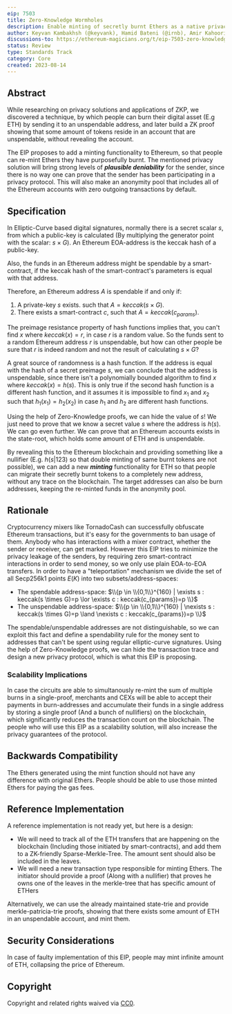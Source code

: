 ```yaml
---
eip: 7503
title: Zero-Knowledge Wormholes
description: Enable minting of secretly burnt Ethers as a native privacy solution for Ethereum
author: Keyvan Kambakhsh (@keyvank), Hamid Bateni (@irnb), Amir Kahoori <a.kahoorizadeh@gmail.com>, Nobitex Labs <labs@nobitex.ir>
discussions-to: https://ethereum-magicians.org/t/eip-7503-zero-knowledge-wormholes-private-proof-of-burn-ppob/15456
status: Review
type: Standards Track
category: Core
created: 2023-08-14
---
```


## Abstract

While researching on privacy solutions and applications of ZKP, we discovered a technique, 
by which people can burn their digital asset (E.g ETH) by sending it to an unspendable address, 
and later build a ZK proof showing that some amount of tokens reside in an account that are 
unspendable, without revealing the account.

The EIP proposes to add a minting functionality to Ethereum, so that people can re-mint 
Ethers they have purposefully burnt. The mentioned privacy solution will bring strong levels of
***plausible deniability*** for the sender, since there is no way one can prove that the sender 
has been participating in a privacy protocol. This will also make an anonymity pool that includes 
all of the Ethereum accounts with zero outgoing transactions by default.

## Specification

In Elliptic-Curve based digital signatures, normally there is a secret scalar $s$, from which 
a public-key is calculated (By multiplying the generator point with the scalar: $s \times G$). An 
Ethereum EOA-address is the keccak hash of a public-key.

Also, the funds in an Ethereum address might be spendable by a smart-contract, if the keccak hash
of the smart-contract's parameters is equal with that address.

Therefore, an Ethereum address $A$ is spendable if and only if:

 1. A private-key $s$ exists. such that $A = keccak(s \times G)$.
 2. There exists a smart-contract $c$, such that $A = keccak(c_{params})$.

The preimage resistance property of hash functions implies that, you can't find $x$ where $keccak(x)=r$,
in case $r$ is a random value. So the funds sent to a random Ethereum address $r$ is unspendable, but 
how can other people be sure that $r$ is indeed random and not the result of calculating $s \times G$?

A great source of randomness is a hash function. If the address is equal with the hash of a secret preimage
$s$, we can conclude that the address is unspendable, since there isn't a polynomially bounded algorithm 
to find $x$ where $keccak(x)=h(s)$. This is only true if the second hash function is a different hash 
function, and it assumes it is impossible to find $x_1$ and $x_2$ such that $h_1(x_1)=h_2(x_2)$ in case
$h_1$ and $h_2$ are different hash functions.

Using the help of Zero-Knowledge proofs, we can hide the value of $s$! We just need to prove that 
we know a secret value $s$ where the address is $h(s)$. We can go even further. We can prove 
that an Ethereum accounts exists in the state-root, which holds some amount of ETH and is unspendable.

By revealing this to the Ethereum blockchain and providing something like a nullifier 
(E.g. $h(s | 123)$ so that double minting of same burnt tokens are not possible), we can add a new 
***minting*** functionality for ETH so that people can migrate their secretly burnt tokens to a 
completely new address, without any trace on the blockchain. The target addresses can also be burn 
addresses, keeping the re-minted funds in the anonymity pool.

## Rationale

Cryptocurrency mixers like TornadoCash can successfully obfuscate Ethereum transactions, but it's
easy for the governments to ban usage of them. Anybody who has interactions with a mixer contract,
whether the sender or receiver, can get marked. However this EIP tries to minimize the privacy leakage 
of the senders, by requiring zero smart-contract interactions in order to send money, so 
we only use plain EOA-to-EOA transfers. In order to have a "teleportation" mechanism we divide
the set of all Secp256k1 points $E(K)$ into two subsets/address-spaces:

 - The spendable address-space: $\\{p \in \\{0,1\\}^{160} | \exists s : keccak(s \times G)=p \lor \exists c : keccak(c_{params})=p \\}$
 - The unspendable address-space: $\\{p \in \\{0,1\\}^{160} | \nexists s : keccak(s \times G)=p \land \nexists c : keccak(c_{params})=p \\}$

The spendable/unspendable addresses are not distinguishable, so we can exploit this fact and define
a spendability rule for the money sent to addresses that can't be spent using regular elliptic-curve
signatures. Using the help of Zero-Knowledge proofs, we can hide the transaction trace and design 
a new privacy protocol, which is what this EIP is proposing.

### Scalability Implications

In case the circuits are able to simultanously re-mint the sum of multiple burns in a single-proof, 
merchants and CEXs will be able to accept their payments in burn-addresses and accumulate their funds
in a single address by storing a single proof (And a bunch of nullifiers) on the blockchain, which
significantly reduces the transaction count on the blockchain. The people who will use this EIP as a
scalability solution, will also increase the privacy guarantees of the protocol.

## Backwards Compatibility

The Ethers generated using the mint function should not have any difference with original Ethers.
People should be able to use those minted Ethers for paying the gas fees.

## Reference Implementation

A reference implementation is not ready yet, but here is a design:

- We will need to track all of the ETH transfers that are happening on the blockchain (Including those
  initiated by smart-contracts), and add them to a ZK-friendly Sparse-Merkle-Tree. The amount sent should
  also be included in the leaves.
- We will need a new transaction type responsible for minting Ethers. The initiator should provide a proof
  (Along with a nullifier) that proves he owns one of the leaves in the merkle-tree that has specific amount
  of ETHers

Alternatively, we can use the already maintained state-trie and provide merkle-patricia-trie proofs, showing 
that there exists some amount of ETH in an unspendable account, and mint them.

## Security Considerations

In case of faulty implementation of this EIP, people may mint infinite amount of ETH, collapsing the price of Ethereum.

## Copyright

Copyright and related rights waived via [CC0](../LICENSE.md).
